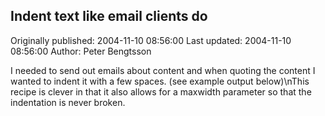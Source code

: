 ## Indent text like email clients do

Originally published: 2004-11-10 08:56:00
Last updated: 2004-11-10 08:56:00
Author: Peter Bengtsson

I needed to send out emails about content and when quoting the content I wanted to indent it with a few spaces. (see example output below)\nThis recipe is clever in that it also allows for a maxwidth parameter so that the indentation is never broken.